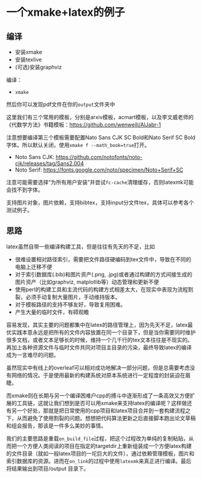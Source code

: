 # 一个xmake+latex的例子

## 编译

- 安装xmake
- 安装texlive
- (可选)安装graphviz

编译：
- `xmake` 

然后你可以发现pdf文件在你的`output`文件夹中

这里我们有三个常用的模板，分别是arxiv模板，acmart模板，以及李文威老师的《代数学方法》书籍模板：https://github.com/wenweili/AlJabr-1

注意想要编译第三个模板需要配置Nato Sans CJK SC Bold和Nato Serif SC Bold字体。所以默认关闭，使用`xmake f --math_book=true`打开。

- Noto Sans CJK: https://github.com/notofonts/noto-cjk/releases/tag/Sans2.004
- Noto Serif: https://fonts.google.com/noto/specimen/Noto+Serif+SC

注意可能需要选择“为所有用户安装”并尝试`fc-cache`清理缓存，否则latexmk可能会找不到字体。

支持图片对象，图片依赖，支持bibtex，支持input分文件tex，具体可以参考各个测试例子。

## 思路

latex虽然自带一些编译构建工具，但是往往有先天的不足，比如
- 很难设置相对路径索引，需要把文件路径硬编码到tex文件中，导致在不同的电脑上迁移不便
- 对于索引数据库(.bib)和图片资产(.png, .jpg)或者通过构建的方式间接生成的图片资产（比如graphviz, matplotlib等）动态管理和更新不便
- 使用perl的构建工具和主流代码的构建方式相差太大，在现实中表现为流程割裂，必须手动复制大量图片，手动维持版本。
- 对于模板路径的支持不够友好，导致复用困难。
- 产生大量的临时文件，有碍观瞻

容易发现，其实主要的问题都集中在latex的路径管理上，因为先天不足，latex最优实践本意永远是把所有的文件内容放置在同一个目录下，但是当你需要同时维护很多文档，或者文本足够长的时候，维持一个几千行的tex文本往往是不现实的。再加上各种资源文件与临时文件共同对项目主目录的污染，最终导致latex的编译成为一言难尽的问题。

虽然现实中有线上的overleaf可以相对成功地解决一部分问题，但是总需要考虑没有网络的情况。于是使用最新的构建系统对原本系统进行一定程度的封装迫在眉睫。

而xmake则在长期与另一个编译困难户cpp的搏斗中逐渐形成了一条高效又方便扩展的工具链，这就让我们想到是否可以用xmake来支持latex的编译呢？这样做还有另一个好处，那就是把日常使用的cpp项目和latex项目合并到一套构建流程之下，从而避免了使用割裂的问题。想想把代码算法更新之后直接脚本跑出论文草稿和组会报告，那该是一件多么美妙的事情。

我们的主要思路是重载`on_build_file`过程，把这个过程改为单纯的复制粘贴，从而把一个方便人类阅读的项目在指定的targetdir上重新组装成一个方便latex构建的文件目录（就如一般latex项目的一坨巨大的文件），通过依赖管理模板，图片和索引数据库的资源。进而在`on_link`的过程中使用`latexmk`来真正进行编译。最后将结果输出到项目/output 目录下。



